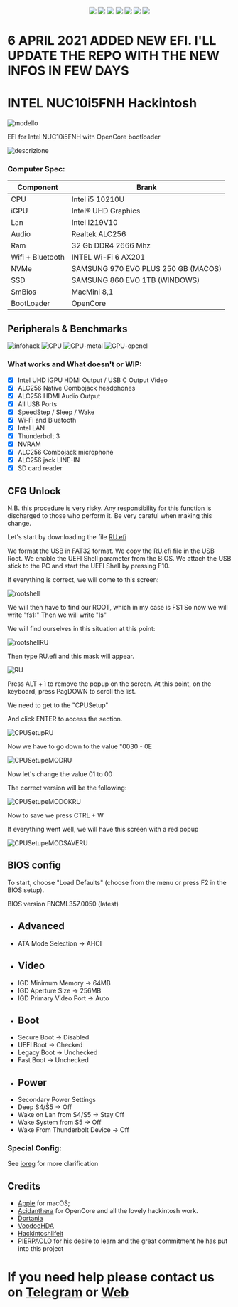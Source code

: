 <div align="center">
  
[![](https://img.shields.io/badge/Repositories-basett1-informational?style=flat&logo=apple&logoColor=white&color=9debeb)](https://github.com/basett1?tab=repositories)
[![](https://img.shields.io/badge/Gitter%20Ice%20Lake-Chat-informational?style=flat&logo=gitter&logoColor=white&color=ed1965)](https://gitter.im/ICE-LAKE-HACKINTOSH-DEVELOPMENT/community)
[![](https://img.shields.io/badge/Gitter%20HL%20Community-Chat-informational?style=flat&logo=gitter&logoColor=white&color=ed1965)](https://gitter.im/Hackintosh-Life-IT/community)
[![](https://img.shields.io/badge/Telegram-HackintoshLifeIT-informational?style=flat&logo=telegram&logoColor=white&color=5fb659)](https://t.me/HackintoshLife_it)
[![](https://img.shields.io/badge/Facebook-HackintoshLifeIT-informational?style=flat&logo=facebook&logoColor=white&color=3a4dc9)](https://www.facebook.com/hackintoshlife/)
[![](https://img.shields.io/badge/Instagram-HackintoshLifeIT-informational?style=flat&logo=instagram&logoColor=white&color=8a178a)](https://www.instagram.com/hackintoshlife.it_official/)
[![](https://img.shields.io/badge/PayPal-HackintoshLifeIT-informational?style=flat&logo=paypal&logoColor=white&color=00B2EE)](https://www.paypal.com/cgi-bin/webscr?cmd=_s-xclick&hosted_button_id=RWBVVWL8H9JC2&source=url)

</div>

# 6 APRIL 2021 ADDED NEW EFI. I'LL UPDATE THE REPO WITH THE NEW INFOS IN FEW DAYS


# INTEL NUC10i5FNH Hackintosh

![modello](./Infos/pc.png)

EFI for Intel NUC10i5FNH with OpenCore bootloader

![descrizione](./Infos/infomac.png)

### Computer Spec:

| Component        | Brank                              |
| ---------------- | ---------------------------------- |
| CPU              | Intel i5 10210U                    |
| iGPU             | Intel® UHD Graphics                |
| Lan              | Intel I219V10                      |
| Audio            | Realtek ALC256                     |
| Ram              | 32 Gb DDR4 2666 Mhz                |
| Wifi + Bluetooth | INTEL Wi-Fi 6 AX201                |
| NVMe             | SAMSUNG 970 EVO PLUS 250 GB (MACOS)|
| SSD              | SAMSUNG 860 EVO 1TB (WINDOWS)      |
| SmBios           | MacMini 8,1                        |
| BootLoader       | OpenCore                           |

## Peripherals & Benchmarks

![infohack](./Infos/peripherals.png)
![CPU](./Infos/cputest.png)
![GPU-metal](./Infos/metal.png)
![GPU-opencl](./Infos/opencl.png)

### What works and What doesn't or WIP:

- [x] Intel UHD iGPU HDMI Output / USB C Output Video
- [x] ALC256 Native Combojack headphones
- [x] ALC256 HDMI Audio Output
- [x] All USB Ports
- [x] SpeedStep / Sleep / Wake
- [x] Wi-Fi and Bluetooth
- [x] Intel LAN
- [x] Thunderbolt 3
- [x] NVRAM
- [x] ALC256 Combojack microphone
- [x] ALC256 jack LINE-IN
- [x] SD card reader 

## CFG Unlock 

N.B. this procedure is very risky.
Any responsibility for this function is discharged to those who perform it.
Be very careful when making this change.

Let's start by downloading the file [RU.efi](./CFGunlock/RU.efi)

We format the USB in FAT32 format.
We copy the RU.efi file in the USB Root.
We enable the UEFI Shell parameter from the BIOS.
We attach the USB stick to the PC and start the UEFI Shell by pressing F10.

If everything is correct, we will come to this screen:

![rootshell](./CFGunlock/rootshell.jpg)

We will then have to find our ROOT, which in my case is FS1
So now we will write "fs1:"
Then we will write "ls"

We will find ourselves in this situation at this point:

![rootshellRU](./CFGunlock/rootshell_RU.jpg)

Then type RU.efi and this mask will appear.

![RU](./CFGunlock/RU.jpg)

Press ALT + ì to remove the popup on the screen.
At this point, on the keyboard, press PagDOWN to scroll the list.

We need to get to the "CPUSetup"

And click ENTER to access the section.

![CPUSetupRU](./CFGunlock/CPUSetupRU.jpg)

Now we have to go down to the value "0030 - 0E

![CPUSetupeMODRU](./CFGunlock/valoremod1.jpg)

Now let's change the value 01 to 00

The correct version will be the following:

![CPUSetupeMODOKRU](./CFGunlock/valoremodok.jpg)

Now to save we press CTRL + W

If everything went well, we will have this screen with a red popup

![CPUSetupeMODSAVERU](./CFGunlock/valoremodsave.jpg)

## BIOS config

To start, choose "Load Defaults" (choose from the menu or press F2 in the BIOS setup).

BIOS version FNCML357.0050 (latest)

* ## Advanced
* ATA Mode Selection -> AHCI
* ## Video
* IGD Minimum Memory -> 64MB
* IGD Aperture Size -> 256MB
* IGD Primary Video Port -> Auto
* ## Boot
* Secure Boot -> Disabled
* UEFI Boot -> Checked
* Legacy Boot -> Unchecked
* Fast Boot -> Unchecked
* ## Power
* Secondary Power Settings
* Deep S4/S5 -> Off
* Wake on Lan from S4/S5 -> Stay Off
* Wake System from S5 -> Off
* Wake From Thunderbolt Device -> Off

### Special Config:


See [ioreg](./MacMini.ioreg) for more clarification

## Credits

- [Apple](https://apple.com) for macOS;
- [Acidanthera](https://github.com/acidanthera) for OpenCore and all the lovely hackintosh work.
- [Dortania](https://github.com/dortania)
- [VoodooHDA](https://sourceforge.net/p/voodoohda/code/HEAD/tree)
- [Hackintoshlifeit](https://github.com/Hackintoshlifeit)
- [PIERPAOLO](https://github.com/pierpaolodimarzo) for his desire to learn and the great commitment he has put into this project

# If you need help please contact us on [Telegram](https://t.me/HackintoshLife_it) or [Web](https://www.hackintoshlife.it/)
